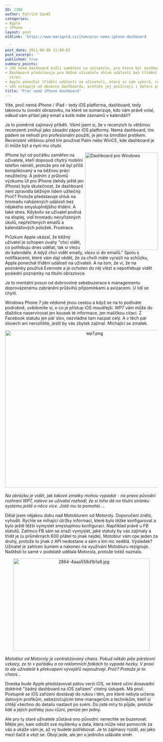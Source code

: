 ```yaml
---
ID: 2386
author: Patrick Zandl
categories:
- Apple
- iPhone
layout: post
oldlink: 'https://www.marigold.cz/item/proc-nema-iphone-dashboard

  '
post_date: 2011-06-06 11:08:03
post_excerpt: ''
published: true
summary_points:
- iOS nemá dashboard kvůli zaměření na uživatele, pro které byl dashboard komplikovaný.
- Dashboard představuje pro běžné uživatele shluk událostí bez třídění, což způsobuje
  stres.
- Apple ponechal třídění událostí na uživateli, který si sám vybírá, co chce vidět.
- iOS ustupuje od absence dashboardu, protože jej používají i datoví profesionálové.
title: "Proč nemá iPhone dashboard"
---
```


Víte, proč nemá iPhone / iPad - tedy iOS platforma, dashboard, tedy takovou tu úvodní obrazovku, na které se sumarizuje, kdo vám právě volal, odkud vám přišel jaký email a kolik máte záznamů v kalendáři? 

Je to poměrně zajímavý příběh. Všiml jsem si, že v recenzích to většinou recenzenti zmiňují jako zásadní zápor iOS platformy. Nemá dashboard, tím pádem se nehodí pro profesionální použití, je jen na šmrdlání prstíkem. Recenzent většinou před tím používal Palm nebo WinCE, kde dashboard je či může být a nyní mu chybí. 

<img src="http://www.marigold.cz/wp-content/uploads/a040414-dashboard20-11-n.gif" alt="Dashboard pro Windows" border="0" width="240" height="320" align="right" />

iPhone byl od počátku zaměřen na uživatele, kteří doposud chytrý mobilní telefon neměli, protože pro ně byl příliš komplikovaný a na běžnou práci neužitečný. A jedním z průlomů výzkumu UI pro iPhone (tehdy ještě jen iPhone) byla skutečnost, že dashboard není zpravidla běžným lidem užitečný. Proč? Protože představuje shluk na hromadu naházených události bez nějakého smysluplnějšího třídění. A také stres. Kdykoliv se uživatel podívá na displej, vidí hromadu nevyřízených úkolů, nepřečtených emailů a kalendářových položek. Frustrace. 

Průzkum Apple ukázal, že běžný uživatel je schopen úvahy "chci vidět, co potřebuju dnes udělat, tak si vlezu do kalendáře. A když chci vidět emaily, vlezu si do emailů." Spolu s notifikacemi, které vám dají vědět, že za chvíli máte vyrazit na schůzku, Apple ponechal třídění událostí na uživateli. A na tom, že ví, že na poznámky používá Evernote a je ochoten do něj vlézt a nepotřebuje vidět poslední poznámky na titulní obrazovce. 

Je to mentální posun od dobrovolné sebebuzerace k managementu doprovázenému zabránění průšvihů připomínkami a avizacemi. U lidí se chytil. 

Windows Phone 7 jde vědomě jinou cestou a když se na to podíváte podrobně, uvědomíte si, o co je přístup iOS moudřejší. WP7 vám může do dlaždice naservírovat jen kousek té informace, jen maličkou citaci. Z Facebook statutu jen pár slov, nezvládne tam nacpat celý. A v těch pár slovech ani nerozlišíte, jestli by vás zbytek zajímal. Míchající se zmatek. 

<div style="text-align:center;"><img src="http://www.marigold.cz/wp-content/uploads/wp7.png" alt="wp7.png" border="0" width="574" height="517" /></div><br/>
<em>Na obrázku je vidět, jak takové zmatky mohou vypadat - na pravo původní rozhraní WP7, nalevo se uživatel rozhodl, že si toho dá na titulní stránku systému ještě o něco více. Jistě mu to pomohlo ... </em>

Dělal jsem nějakou dobu nad Motoblurem od Motoroly. Doporučení znělo, vyhodit. Rychle se míhající útržky informací, které bylo těžké konfigurovat a bylo ještě těžší vymyslet smysluplnou konfiguraci. Například právě u FB statutů. Zatímco FB sám se snaží vymyslet, jaké statuty by vás zajímaly a třídit je (u průměrných 600 přátel to jinak nejde), Motoblur vám cpe jeden za druhý, protože to jinak z API nedostane a sám s tím nic nedělá. Výsledek? Uživatel je zahlcen šumem a nakonec na využívání Motobluru rezignuje. Naštěstí to samé v podstatě udělala Motorola, protože totéž naznala. 

<div style="text-align:center;"><img src="http://www.marigold.cz/wp-content/uploads/2864-4aaa558d1b1a8.jpg" alt="2864-4aaa558d1b1a8.jpg" border="0" width="450" height="303" /></div><br/>
<em>Motoblur od Motoroly je centralizovaný chaos. Pokud někdo píše párslovní vzkazy, ze to v pořádku a na reklamních fotkách to vypadá hezky. V praxi to ale uživatelé k překvapení vývojářů  nepoužívají. Proč? Protože je to chaos...</em>

Dneska bude Apple představovat pátou verzi iOS, ve které učiní dosavadní doktríně "žádný dashboard na iOS zařízení" citelný ústupek. Má proč. Postupně se iOS zařízení dostávají do rukou i těm, pro které nebyla určena: datovým profíkům, sebezničujícím time-managerům a technikům, kteří si chtějí všechno do detailu nastavit po svém. Do jisté míry to půjde, protože lidé a jejich potřeby jsou různí, peníze jen jedny. 

Ale pro ty staré uživatele zůstává ono původní: nenechte se buzerovat. Mějte jen, kam odložit své myšlenky a data, která může nést pomocník za vás a ukáže vám je, až vy budete potřebovat. Je to zajímavý rozdíl, asi jako mezi tlačit a vézt se. Obojí jede, ale jen u jednoho udáváte směr.